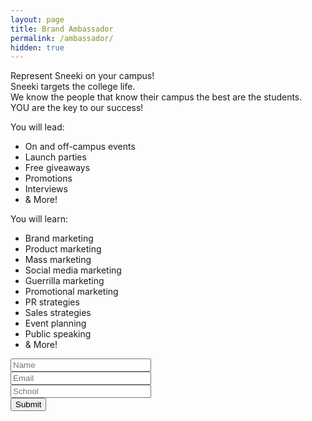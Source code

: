 ```yaml
---
layout: page
title: Brand Ambassador
permalink: /ambassador/
hidden: true
---
```


Represent Sneeki on your campus!<br>
Sneeki targets the college life.<br>
We know the people that know their campus the best are the students.<br>
YOU are the key to our success!<br>

You will lead:

* On and off-campus events
* Launch parties
* Free giveaways
* Promotions
* Interviews
* & More!

You will learn:

* Brand marketing
* Product marketing
* Mass marketing
* Social media marketing
* Guerrilla marketing
* Promotional marketing
* PR strategies
* Sales strategies
* Event planning
* Public speaking
* & More!



<form action="http://getsimpleform.com/messages?form_api_token=4f9d4fe9cd5a70758f2c79b773d8c2fa" method="post">
  <!-- the redirect_to is optional, the form will redirect to the referrer on submission -->
  <input type='hidden' name='redirect_to' value='//sneekiapp.com/thank-you/>' />
  
  <!-- all your input fields here... -->
  <input type='text' name='name' placeholder='Name' size="25" required />
  <br>
  <input type='email' name='email' placeholder='Email' size="25" required />
  <br>
  <input type='text' name='school' placeholder='School' size="25" required />
  <br>
  <input type='submit' value='Submit' />
</form>